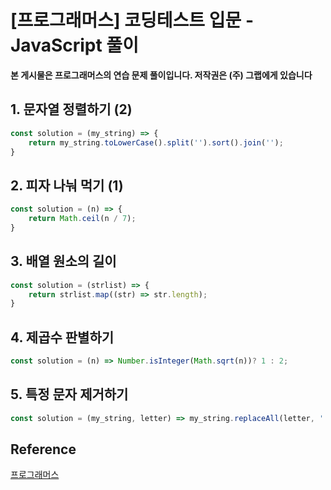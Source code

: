# [프로그래머스] 코딩테스트 입문 - JavaScript 풀이

**본 게시물은 프로그래머스의 연습 문제 풀이입니다. 저작권은 (주) 그랩에게 있습니다**

## 1. 문자열 정렬하기 (2)

```JavaScript
const solution = (my_string) => {
    return my_string.toLowerCase().split('').sort().join('');
}
```



## 2. 피자 나눠 먹기 (1)

```JavaScript
const solution = (n) => {
    return Math.ceil(n / 7);
}
```



## 3. 배열 원소의 길이

```JavaScript
const solution = (strlist) => {
    return strlist.map((str) => str.length);
}
```



## 4. 제곱수 판별하기

```JavaScript
const solution = (n) => Number.isInteger(Math.sqrt(n))? 1 : 2;
```



## 5. 특정 문자 제거하기

```JavaScript
const solution = (my_string, letter) => my_string.replaceAll(letter, '');
```





## Reference

[프로그래머스](https://programmers.co.kr)


